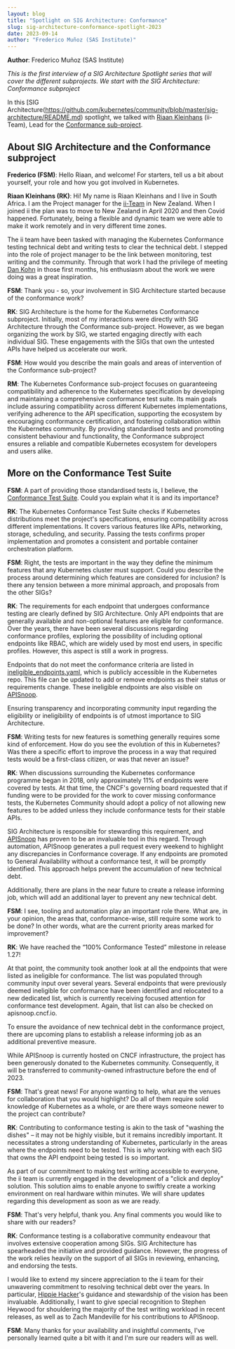 ```yaml
---
layout: blog
title: "Spotlight on SIG Architecture: Conformance"
slug: sig-architecture-conformance-spotlight-2023
date: 2023-09-14
author: "Frederico Muñoz (SAS Institute)"
---
```


**Author**: Frederico Muñoz (SAS Institute)

_This is the first interview of a SIG Architecture Spotlight series
that will cover the different subprojects. We start with the SIG
Architecture: Conformance subproject_

In this [SIG
Architecture(https://github.com/kubernetes/community/blob/master/sig-architecture/README.md)
spotlight, we talked with [Riaan
Kleinhans](https://github.com/Riaankl) (ii-Team), Lead for the
[Conformance
sub-project](https://github.com/kubernetes/community/blob/master/sig-architecture/README.md#conformance-definition-1).

## About SIG Architecture and the Conformance subproject

**Frederico (FSM)**: Hello Riaan, and welcome! For starters, tell us a
bit about yourself, your role and how you got involved in Kubernetes.

**Riaan Kleinhans (RK)**: Hi! My name is Riaan Kleinhans and I live in
South Africa. I am the Project manager for the [ii-Team](ii.nz) in New
Zealand. When I joined ii the plan was to move to New Zealand in April
2020 and then Covid happened. Fortunately, being a flexible and
dynamic team we were able to make it work remotely and in very
different time zones.

The ii team have been tasked with managing the Kubernetes Conformance
testing technical debt and writing tests to clear the technical
debt. I stepped into the role of project manager to be the link
between monitoring, test writing and the community. Through that work
I had the privilege of meeting [Dan Kohn](https://github.com/dankohn)
in those first months, his enthusiasm about the work we were doing was
a great inspiration.

**FSM**: Thank you - so, your involvement in SIG Architecture started
because of the conformance work?

**RK**: SIG Architecture is the home for the Kubernetes Conformance
subproject. Initially, most of my interactions were directly with SIG
Architecture through the Conformance sub-project. However, as we
began organizing the work by SIG, we started engaging directly with
each individual SIG. These engagements with the SIGs that own the
untested APIs have helped us accelerate our work.

**FSM**: How would you describe the main goals and
areas of intervention of the Conformance sub-project?

**RM**: The Kubernetes Conformance sub-project focuses on guaranteeing
compatibility and adherence to the Kubernetes specification by
developing and maintaining a comprehensive conformance test suite. Its
main goals include assuring compatibility across different Kubernetes
implementations, verifying adherence to the API specification,
supporting the ecosystem by encouraging conformance certification, and
fostering collaboration within the Kubernetes community. By providing
standardised tests and promoting consistent behaviour and
functionality, the Conformance subproject ensures a reliable and
compatible Kubernetes ecosystem for developers and users alike.

## More on the Conformance Test Suite

**FSM**: A part of providing those standardised tests is, I believe,
the [Conformance Test
Suite](https://github.com/kubernetes/community/blob/master/contributors/devel/sig-architecture/conformance-tests.md). Could
you explain what it is and its importance?

**RK**: The Kubernetes Conformance Test Suite checks if Kubernetes
distributions meet the project's specifications, ensuring
compatibility across different implementations. It covers various
features like APIs, networking, storage, scheduling, and
security. Passing the tests confirms proper implementation and
promotes a consistent and portable container orchestration platform.

**FSM**: Right, the tests are important in the way they define the
minimum features that any Kubernetes cluster must support. Could you
describe the process around determining which features are considered
for inclusion? Is there any tension between a more minimal approach,
and proposals from the other SIGs?

**RK**: The requirements for each endpoint that undergoes conformance
testing are clearly defined by SIG Architecture. Only API endpoints
that are generally available and non-optional features are eligible
for conformance. Over the years, there have been several discussions
regarding conformance profiles, exploring the possibility of including
optional endpoints like RBAC, which are widely used by most end users,
in specific profiles. However, this aspect is still a work in
progress.

Endpoints that do not meet the conformance criteria are listed in
[ineligible_endpoints.yaml](https://github.com/kubernetes/kubernetes/blob/master/test/conformance/testdata/ineligible_endpoints.yaml),
which is publicly accessible in the Kubernetes repo. This file can be
updated to add or remove endpoints as their status or requirements
change. These ineligible endpoints are also visible on
[APISnoop](https://apisnoop.cncf.io/).

Ensuring transparency and incorporating community input regarding the
eligibility or ineligibility of endpoints is of utmost importance to
SIG Architecture.

**FSM**: Writing tests for new features is something generally
requires some kind of enforcement. How do you see the evolution of
this in Kubernetes? Was there a specific effort to improve the process
in a way that required tests would be a first-class citizen, or was
that never an issue?

**RK**: When discussions surrounding the Kubernetes conformance
programme began in 2018, only approximately 11% of endpoints were
covered by tests. At that time, the CNCF's governing board requested
that if funding were to be provided for the work to cover missing
conformance tests, the Kubernetes Community should adopt a policy of
not allowing new features to be added unless they include conformance
tests for their stable APIs.

SIG Architecture is responsible for stewarding this requirement, and
[APISnoop](https://apisnoop.cncf.io/) has proven to be an invaluable
tool in this regard. Through automation, APISnoop generates a pull
request every weekend to highlight any discrepancies in Conformance
coverage. If any endpoints are promoted to General Availability
without a conformance test, it will be promptly identified. This
approach helps prevent the accumulation of new technical debt.

Additionally, there are plans in the near future to create a release
informing job, which will add an additional layer to prevent any new
technical debt.

**FSM**: I see, tooling and automation play an important role
there. What are, in your opinion, the areas that, conformance-wise,
still require some work to be done? In other words, what are the
current priority areas marked for improvement?

**RK**: We have reached the “100% Conformance Tested” milestone in
release 1.27!

At that point, the community took another look at all the endpoints
that were listed as ineligible for conformance. The list was populated
through community input over several years.  Several endpoints
that were previously deemed ineligible for conformance have been
identified and relocated to a new dedicated list, which is currently
receiving focused attention for conformance test development. Again,
that list can also be checked on apisnoop.cncf.io.

To ensure the avoidance of new technical debt in the conformance
project, there are upcoming plans to establish a release informing job
as an additional preventive measure.

While APISnoop is currently hosted on CNCF infrastructure, the project
has been generously donated to the Kubernetes community. Consequently,
it will be transferred to community-owned infrastructure before the
end of 2023.

**FSM**: That's great news! For anyone wanting to help, what are the
venues for collaboration that you would highlight? Do all of them
require solid knowledge of Kubernetes as a whole, or are there ways
someone newer to the project can contribute?

**RK**: Contributing to conformance testing is akin to the task of
"washing the dishes" – it may not be highly visible, but it remains
incredibly important. It necessitates a strong understanding of
Kubernetes, particularly in the areas where the endpoints need to be
tested. This is why working with each SIG that owns the API endpoint
being tested is so important.

As part of our commitment to making test writing accessible to
everyone, the ii team is currently engaged in the development of a
"click and deploy" solution. This solution aims to enable anyone to
swiftly create a working environment on real hardware within
minutes. We will share updates regarding this development as soon as
we are ready.

**FSM**: That's very helpful, thank you. Any final comments you would
like to share with our readers?

**RK**: Conformance testing is a collaborative community endeavour that
involves extensive cooperation among SIGs. SIG Architecture has
spearheaded the initiative and provided guidance. However, the
progress of the work relies heavily on the support of all SIGs in
reviewing, enhancing, and endorsing the tests.

I would like to extend my sincere appreciation to the ii team for
their unwavering commitment to resolving technical debt over the
years. In particular, [Hippie Hacker](https://github.com/hh)'s
guidance and stewardship of the vision has been
invaluable. Additionally, I want to give special recognition to
Stephen Heywood for shouldering the majority of the test writing
workload in recent releases, as well as to Zach Mandeville for his
contributions to APISnoop.

**FSM**: Many thanks for your availability and insightful comments,
I've personally learned quite a bit with it and I'm sure our readers
will as well.

